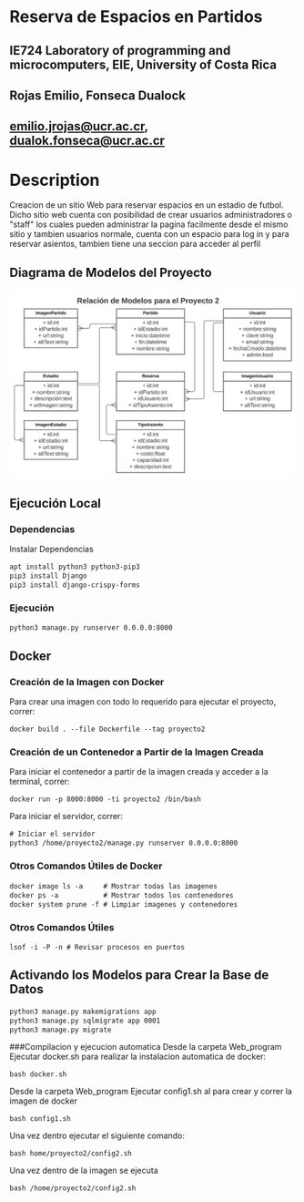 # Reserva de Espacios en Partidos
## IE724 Laboratory of programming and microcomputers, EIE, University of Costa Rica
## Rojas Emilio, Fonseca Dualock
## emilio.jrojas@ucr.ac.cr, dualok.fonseca@ucr.ac.cr

# Description
Creacion de un sitio Web para reservar espacios en un estadio de futbol.
Dicho sitio web cuenta con posibilidad de crear usuarios administradores o
"staff" los cuales pueden administrar la pagina facilmente desde el mismo sitio
y tambien usuarios normale, cuenta con un espacio para log in y para reservar asientos, tambien
tiene una seccion para acceder al perfil

## Diagrama de Modelos del Proyecto

![Diagrama de Modelos](Modelos.svg)


## Ejecución Local
### Dependencias
Instalar Dependencias
```
apt install python3 python3-pip3
pip3 install Django
pip3 install django-crispy-forms
```
### Ejecución
```
python3 manage.py runserver 0.0.0.0:8000
```

## Docker
### Creación de la Imagen con Docker
Para crear una imagen con todo lo requerido para ejecutar el proyecto, correr:
```
docker build . --file Dockerfile --tag proyecto2
```

### Creación de un Contenedor a Partir de la Imagen Creada
Para iniciar el contenedor a partir de la imagen creada y acceder a la terminal,
correr:
```
docker run -p 8000:8000 -ti proyecto2 /bin/bash
```
Para iniciar el servidor, correr:
```
# Iniciar el servidor
python3 /home/proyecto2/manage.py runserver 0.0.0.0:8000
```

### Otros Comandos Útiles de Docker
```
docker image ls -a     # Mostrar todas las imagenes
docker ps -a           # Mostrar todos los contenedores
docker system prune -f # Limpiar imagenes y contenedores
```

### Otros Comandos Útiles
```
lsof -i -P -n # Revisar procesos en puertos
```

## Activando los Modelos para Crear la Base de Datos
```
python3 manage.py makemigrations app
python3 manage.py sqlmigrate app 0001
python3 manage.py migrate
```

###Compilacion y ejecucion automatica
Desde la carpeta Web_program
Ejecutar docker.sh para realizar la instalacion automatica de docker:
```
bash docker.sh
```
Desde la carpeta Web_program
Ejecutar config1.sh al para crear y correr la imagen de docker
```
bash config1.sh
```

Una vez dentro ejecutar el siguiente comando:
```
bash home/proyecto2/config2.sh
```

Una vez dentro de la imagen se ejecuta
```
bash /home/proyecto2/config2.sh
```
